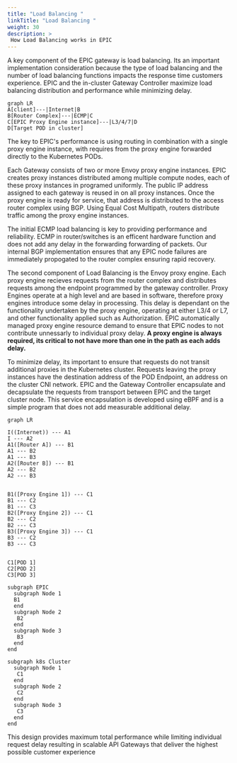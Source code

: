 ```yaml
---
title: "Load Balancing "
linkTitle: "Load Balancing "
weight: 30
description: >
 How Load Balancing works in EPIC
---
```


A key component of the EPIC gateway is load balancing.  Its an important implementation consideration because the type of load balancing and the number of load balancing functions impacts the response time customers experience.  EPIC and the in-cluster Gateway Controller maximize load balancing distribution and performance while minimizing delay.


```mermaid
graph LR
A[client]---|Internet|B
B[Router Complex]---|ECMP|C
C[EPIC Proxy Engine instance]---|L3/4/7|D
D[Target POD in cluster]
```
The key to EPIC's performance is using routing in combination with a single proxy engine instance, with requires from the proxy engine forwarded directly to the Kubernetes PODs.  

Each Gateway consists of two or more Envoy proxy engine instances.  EPIC creates proxy instances distributed among multiple compute nodes, each of these proxy instances in programed uniformly.  The public IP address assigned to each gateway is reused in on all proxy instances.  Once the proxy engine is ready for service, that address is distributed to the access router complex using BGP.  Using Equal Cost Multipath, routers distribute traffic among the proxy engine instances.  

The initial ECMP load balancing is key to providing performance and reliability.  ECMP in router/switches is an efficent hardware function and does not add any delay in the forwarding forwarding of packets.  Our internal BGP implementation ensures that any EPIC node failures are immediately propogated to the router complex ensuring rapid recovery.

The second component of Load Balancing is the Envoy proxy engine.  Each proxy engine recieves requests from the router complex and distributes requests among the endpoint programmed by the gateway controller.  Proxy Engines operate at a high level and are based in software, therefore proxy engines introduce some delay in processing.  This delay is dependant on the functionality undertaken by the proxy engine, operating at either L3/4 or L7, and other functionality applied such as Authorization.  EPIC automatically managed proxy engine resource demand to ensure that EPIC nodes to not contribute unnessarly to individual proxy delay.  **A proxy engine is always required, its critical to not have more than one in the path as each adds delay.**

To minimize delay, its important to ensure that requests do not transit additional proxies in the Kubernetes cluster.  Requests leaving the proxy instances have the destination address of the POD Endpoint, an address on the cluster CNI network.  EPIC and the Gateway Controller encapsulate and decapsulate the requests from transport between EPIC and the target cluster node.  This service encapsulation is developed using eBPF and is a simple program that does not add measurable additional delay.



```mermaid
graph LR

I((Internet)) --- A1
I --- A2
A1([Router A]) --- B1
A1 --- B2
A1 --- B3
A2([Router B]) --- B1
A2 --- B2
A2 --- B3


B1([Proxy Engine 1]) --- C1
B1 --- C2
B1 --- C3
B2([Proxy Engine 2]) --- C1
B2 --- C2
B2 --- C3
B3([Proxy Engine 3]) --- C1
B3 --- C2
B3 --- C3


C1[POD 1]
C2[POD 2]
C3[POD 3]

subgraph EPIC
  subgraph Node 1 
  B1
  end
  subgraph Node 2
   B2
  end
  subgraph Node 3
   B3
  end
end

subgraph k8s Cluster
  subgraph Node 1
   C1
  end
  subgraph Node 2
   C2
  end
  subgraph Node 3
   C3
  end
end

 ```



This design provides maximum total performance while limiting individual request delay resulting in scalable API Gateways that deliver the highest possible customer experience